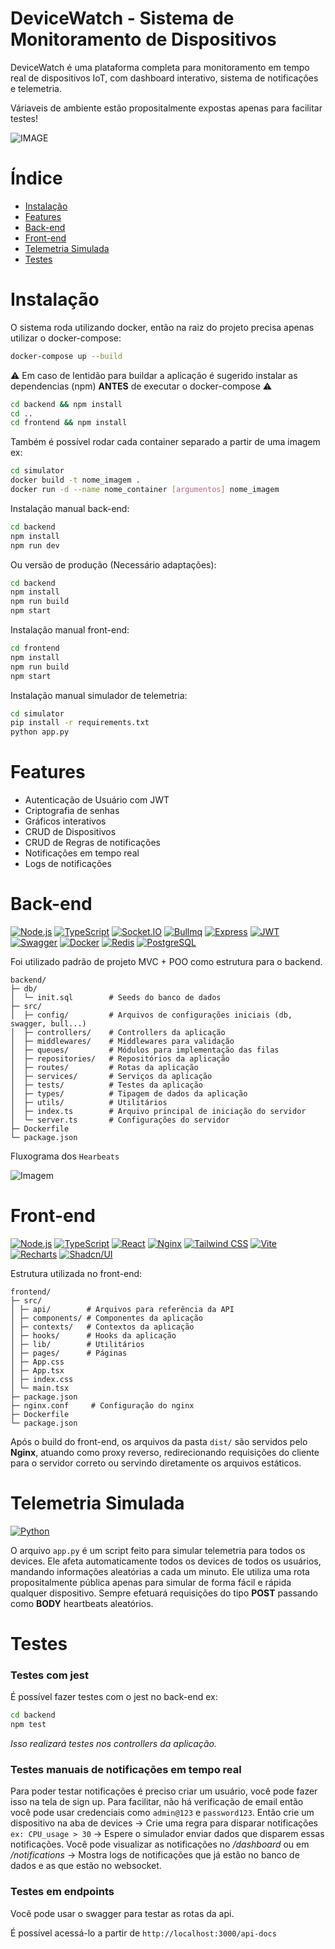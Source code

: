 # DeviceWatch - Sistema de Monitoramento de Dispositivos

DeviceWatch é uma plataforma completa para monitoramento em tempo real de dispositivos IoT, com dashboard interativo, sistema de notificações e telemetria.

Váriaveis de ambiente estão propositalmente expostas apenas para facilitar testes!

![IMAGE](assets/screenshot_dashboard.png)

# Índice
- [Instalação](#instalação)
- [Features](#features)
- [Back-end](#back-end)
- [Front-end](#front-end)
- [Telemetria Simulada](#telemetria-simulada)
- [Testes](#testes)

# Instalação 
O sistema roda utilizando docker, então na raiz do projeto precisa apenas utilizar o docker-compose:
```bash
docker-compose up --build
```
⚠️ Em caso de lentidão para buildar a aplicação é sugerido instalar as dependencias (npm) **ANTES** de executar o docker-compose ⚠️

```bash
cd backend && npm install
cd ..
cd frontend && npm install
```

Também é possível rodar cada container separado a partir de uma imagem ex:
```bash
cd simulator
docker build -t nome_imagem .
docker run -d --name nome_container [argumentos] nome_imagem 
```

Instalação manual back-end:
```bash
cd backend
npm install 
npm run dev
```
Ou versão de produção (Necessário adaptações):
```bash
cd backend
npm install 
npm run build
npm start
```

Instalação manual front-end:
```bash
cd frontend
npm install 
npm run build
npm start
```

Instalação manual simulador de telemetria:
```bash
cd simulator
pip install -r requirements.txt
python app.py
```
# Features
- Autenticação de Usuário com JWT
- Criptografia de senhas
- Gráficos interativos
- CRUD de Dispositivos
- CRUD de Regras de notificações
- Notificações em tempo real
- Logs de notificações

# Back-end
[![Node.js](https://img.shields.io/badge/Node.js-339933?style=for-the-badge\&logo=node.js\&logoColor=white)](https://nodejs.org/)
[![TypeScript](https://img.shields.io/badge/TypeScript-007ACC?style=for-the-badge\&logo=typescript\&logoColor=white)](https://www.typescriptlang.org/)
[![Socket.IO](https://img.shields.io/badge/Socket.IO-010101?style=for-the-badge&logo=socket.io&logoColor=white)](https://socket.io/)
[![Bullmq](https://img.shields.io/badge/Bullmq-007ACC?style=for-the-badge&logo=bullmq&logoColor=white)]([https://www.typescriptlang.org/](https://bullmq.io/))
[![Express](https://img.shields.io/badge/Express-000000?style=for-the-badge\&logo=express\&logoColor=white)](https://expressjs.com/)
[![JWT](https://img.shields.io/badge/JWT-000000?style=for-the-badge\&logo=jsonwebtokens\&logoColor=white)](https://jwt.io/)
[![Swagger](https://img.shields.io/badge/Swagger-85EA2D?style=for-the-badge\&logo=swagger\&logoColor=white)](https://swagger.io/)
[![Docker](https://img.shields.io/badge/Docker-2496ED?style=for-the-badge&logo=docker&logoColor=white)](https://www.docker.com/)
[![Redis](https://img.shields.io/badge/Redis-DC382D?style=for-the-badge&logo=redis&logoColor=white)](https://redis.io/)
[![PostgreSQL](https://img.shields.io/badge/PostgreSQL-316192?style=for-the-badge&logo=postgresql&logoColor=white)](https://www.postgresql.org/)


Foi utilizado padrão de projeto MVC + POO como estrutura para o backend.

```
backend/
├─ db/
│  └─ init.sql        # Seeds do banco de dados
├─ src/
│  ├─ config/         # Arquivos de configurações iniciais (db, swagger, bull...)
│  ├─ controllers/    # Controllers da aplicação 
│  ├─ middlewares/    # Middlewares para validação
│  ├─ queues/         # Módulos para implementação das filas
│  ├─ repositories/   # Repositórios da aplicação 
│  ├─ routes/         # Rotas da aplicação
│  ├─ services/       # Serviços da aplicação
│  ├─ tests/          # Testes da aplicação 
│  ├─ types/          # Tipagem de dados da aplicação
│  ├─ utils/          # Utilitários
│  ├─ index.ts        # Arquivo principal de iniciação do servidor
│  └─ server.ts       # Configurações do servidor
├─ Dockerfile
└─ package.json
```

Fluxograma dos `Hearbeats`

![Imagem](assets/fluxograma1.png)

# Front-end
[![Node.js](https://img.shields.io/badge/Node.js-339933?style=for-the-badge\&logo=node.js\&logoColor=white)](https://nodejs.org/)
[![TypeScript](https://img.shields.io/badge/TypeScript-007ACC?style=for-the-badge\&logo=typescript\&logoColor=white)](https://www.typescriptlang.org/)
[![React](https://img.shields.io/badge/React-61DAFB?style=for-the-badge&logo=react&logoColor=black)](https://reactjs.org/)
[![Nginx](https://img.shields.io/badge/Nginx-009639?style=for-the-badge&logo=nginx&logoColor=white)](https://www.nginx.com/)
[![Tailwind CSS](https://img.shields.io/badge/Tailwind_CSS-38B2AC?style=for-the-badge&logo=tailwind-css&logoColor=white)](https://tailwindcss.com/)
[![Vite](https://img.shields.io/badge/Vite-646CFF?style=for-the-badge&logo=vite&logoColor=white)](https://vitejs.dev/)
[![Recharts](https://img.shields.io/badge/Recharts-F14E32?style=for-the-badge&logo=&logoColor=white)](https://recharts.org/)
[![Shadcn/UI](https://img.shields.io/badge/Shadcn-000000?style=for-the-badge&logo=&logoColor=white)](https://ui.shadcn.com/)


Estrutura utilizada no front-end:

```
frontend/
├─ src/
│ ├─ api/        # Arquivos para referência da API
│ ├─ components/ # Componentes da aplicação
│ ├─ contexts/   # Contextos da aplicação
│ ├─ hooks/      # Hooks da aplicação
│ ├─ lib/        # Utilitários
│ ├─ pages/      # Páginas
│ ├─ App.css
│ ├─ App.tsx
│ ├─ index.css
│ └─ main.tsx
├─ package.json
├─ nginx.conf     # Configuração do nginx
├─ Dockerfile
└─ package.json
```
Após o build do front-end, os arquivos da pasta `dist/` são servidos pelo **Nginx**, atuando como proxy reverso, redirecionando requisições do cliente para o servidor correto ou servindo diretamente os arquivos estáticos.

# Telemetria Simulada
[![Python](https://img.shields.io/badge/Python-3776AB?style=for-the-badge&logo=python&logoColor=white)](https://www.python.org/)

O arquivo `app.py` é um script feito para simular telemetria para todos os devices. Ele afeta automaticamente todos os devices de todos os usuários, mandando informações aleatórias a cada um minuto.
Ele utiliza uma rota propositalmente pública apenas para simular de forma fácil e rápida qualquer dispositivo.
Sempre efetuará requisições do tipo **POST** passando como **BODY** heartbeats aleatórios.


# Testes


### Testes com jest
É possível fazer testes com o jest no back-end ex:

```bash
cd backend
npm test
```
*Isso realizará testes nos controllers da aplicação.*

### Testes manuais de notificações em tempo real
Para poder testar notificações é preciso criar um usuário, você pode fazer isso na tela de sign up.
Para facilitar, não há verificação de email então você pode usar credenciais como `admin@123` e `password123`.
Então crie um dispositivo na aba de devices -> Crie uma regra para disparar notificações `ex: CPU_usage > 30` -> Espere o simulador enviar dados que disparem essas notificações.
Você pode visualizar as notificações no */dashboard* ou em */notifications* -> Mostra logs de notificações que já estão no banco de dados e as que estão no websocket.

### Testes em endpoints
Você pode usar o swagger para testar as rotas da api.

É possível acessá-lo a partir de `http://localhost:3000/api-docs`

